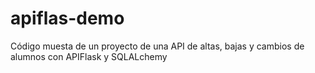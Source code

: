 # apiflas-demo
Código muesta de un proyecto de una API de altas, bajas y cambios de alumnos con APIFlask y SQLALchemy
